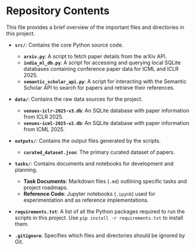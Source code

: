 # Repository Contents

This file provides a brief overview of the important files and directories in this project.

- **`src/`**: Contains the core Python source code.
    - **`arxiv.py`**: A script to fetch paper details from the arXiv API.
    - **`india_ml_db.py`**: A script for accessing and querying local SQLite databases containing conference paper data for ICML and ICLR 2025.
    - **`semantic_scholar_api.py`**: A script for interacting with the Semantic Scholar API to search for papers and retrieve their references.

- **`data/`**: Contains the raw data sources for the project.
    - **`venues-iclr-2025-v3.db`**: An SQLite database with paper information from ICLR 2025.
    - **`venues-icml-2025-v2.db`**: An SQLite database with paper information from ICML 2025.

- **`outputs/`**: Contains the output files generated by the scripts.
    - **`curated_dataset.json`**: The primary curated dataset of papers.

- **`tasks/`**: Contains documents and notebooks for development and planning.
    - **Task Documents**: Markdown files (`.md`) outlining specific tasks and project roadmaps.
    - **Reference Code**: Jupyter notebooks (`.ipynb`) used for experimentation and as reference implementations.

- **`requirements.txt`**: A list of all the Python packages required to run the scripts in this project. Use `pip install -r requirements.txt` to install them.

- **`.gitignore`**: Specifies which files and directories should be ignored by Git.
